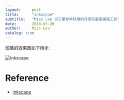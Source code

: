 ```yaml
---
layout:     post
title:      "inkscape"
subtitle:   "Miss Lee 说它是非常好用的开源矢量图编辑工具"
date:       2018-03-20
author:     Miss Lee
catalog: true
---
```


炫酷的效果图如下所示：

![inkscape](https://media.inkscape.org/media/doc/tutorials/shapes/shapes-f16.png)

# Reference
- [inkscape](https://inkscape.org/zh/)
